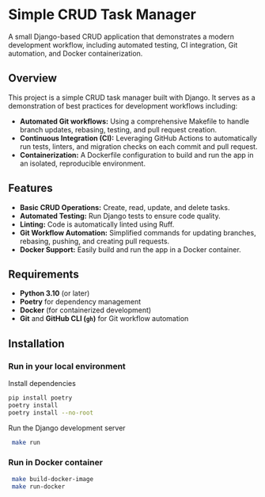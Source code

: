 # Simple CRUD Task Manager

A small Django-based CRUD application that demonstrates a modern development workflow, including automated testing, CI integration, Git automation, and Docker containerization.

## Overview

This project is a simple CRUD task manager built with Django. It serves as a demonstration of best practices for development workflows including:

- **Automated Git workflows:** Using a comprehensive Makefile to handle branch updates, rebasing, testing, and pull request creation.
- **Continuous Integration (CI):** Leveraging GitHub Actions to automatically run tests, linters, and migration checks on each commit and pull request.
- **Containerization:** A Dockerfile configuration to build and run the app in an isolated, reproducible environment.

## Features

- **Basic CRUD Operations:** Create, read, update, and delete tasks.
- **Automated Testing:** Run Django tests to ensure code quality.
- **Linting:** Code is automatically linted using Ruff.
- **Git Workflow Automation:** Simplified commands for updating branches, rebasing, pushing, and creating pull requests.
- **Docker Support:** Easily build and run the app in a Docker container.

## Requirements

- **Python 3.10** (or later)
- **Poetry** for dependency management
- **Docker** (for containerized development)
- **Git** and **GitHub CLI (`gh`)** for Git workflow automation

## Installation

### Run in your local environment

Install dependencies
   ```bash
   pip install poetry
   poetry install
   poetry install --no-root
   ```
Run the Django development server

   ```bash
    make run
   ```
    
### Run in Docker container
   ```bash
    make build-docker-image
    make run-docker
   ```
